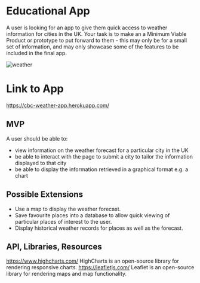 # Educational App
A user is looking for an app to give them quick access to weather information for cities in the UK. Your task is to make an a Minimum Viable Product or prototype to put forward to them - this may only be for a small set of information, and may only showcase some of the features to be included in the final app.

![weather](https://user-images.githubusercontent.com/31240383/128873037-a80c90ff-089d-42b6-a61b-f0c8f6a05b27.jpeg)


# Link to App
https://cbc-weather-app.herokuapp.com/

## MVP
A user should be able to:

- view information on the weather forecast for a particular city in the UK
- be able to interact with the page to submit a city to tailor the information displayed to that city
- be able to display the information retrieved in a graphical format e.g. a chart

## Possible Extensions
- Use a map to display the weather forecast.
- Save favourite places into a database to allow quick viewing of particular places of interest to the user. 
- Display historical weather records for places as well as the forecast.

## API, Libraries, Resources
https://www.highcharts.com/ HighCharts is an open-source library for rendering responsive charts.
https://leafletjs.com/ Leaflet is an open-source library for rendering maps and map functionality.
